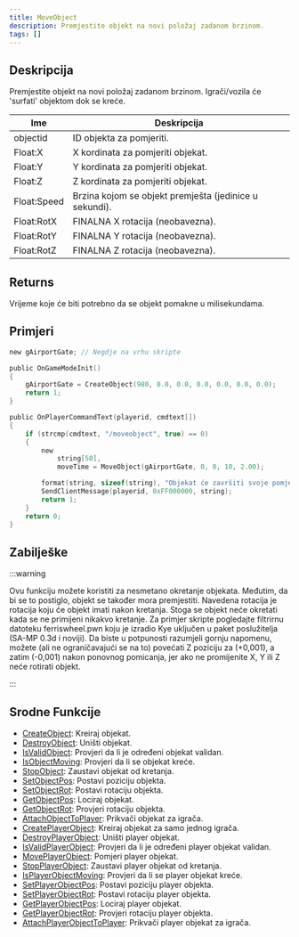 ```yaml
---
title: MoveObject
description: Premjestite objekt na novi položaj zadanom brzinom.
tags: []
---
```


## Deskripcija

Premjestite objekt na novi položaj zadanom brzinom. Igrači/vozila će 'surfati' objektom dok se kreće.

| Ime         | Deskripcija                                            |
| ----------- | ------------------------------------------------------ |
| objectid    | ID objekta za pomjeriti.                               |
| Float:X     | X kordinata za pomjeriti objekat.                      |
| Float:Y     | Y kordinata za pomjeriti objekat.                      |
| Float:Z     | Z kordinata za pomjeriti objekat.                      |
| Float:Speed | Brzina kojom se objekt premješta (jedinice u sekundi). |
| Float:RotX  | FINALNA X rotacija (neobavezna).                       |
| Float:RotY  | FINALNA Y rotacija (neobavezna).                       |
| Float:RotZ  | FINALNA Z rotacija (neobavezna).                       |

## Returns

Vrijeme koje će biti potrebno da se objekt pomakne u milisekundama.

## Primjeri

```c
new gAirportGate; // Negdje na vrhu skripte

public OnGameModeInit()
{
    gAirportGate = CreateObject(980, 0.0, 0.0, 0.0, 0.0, 0.0, 0.0);
    return 1;
}

public OnPlayerCommandText(playerid, cmdtext[])
{
    if (strcmp(cmdtext, "/moveobject", true) == 0)
    {
        new
            string[50],
            moveTime = MoveObject(gAirportGate, 0, 0, 10, 2.00);

        format(string, sizeof(string), "Objekat će završiti svoje pomjeranje za %d milieskundi", moveTime);
        SendClientMessage(playerid, 0xFF000000, string);
        return 1;
    }
    return 0;
}
```

## Zabilješke

:::warning

Ovu funkciju možete koristiti za nesmetano okretanje objekata. Međutim, da bi se to postiglo, objekt se također mora premjestiti. Navedena rotacija je rotacija koju će objekt imati nakon kretanja. Stoga se objekt neće okretati kada se ne primijeni nikakvo kretanje. Za primjer skripte pogledajte filtrirnu datoteku ferriswheel.pwn koju je izradio Kye uključen u paket poslužitelja (SA-MP 0.3d i noviji). Da biste u potpunosti razumjeli gornju napomenu, možete (ali ne ograničavajući se na to) povećati Z poziciju za (+0,001), a zatim (-0,001) nakon ponovnog pomicanja, jer ako ne promijenite X, Y ili Z neće rotirati objekt.

:::

## Srodne Funkcije

- [CreateObject](CreateObject): Kreiraj objekat.
- [DestroyObject](DestroyObject): Uništi objekat.
- [IsValidObject](IsValidObject): Provjeri da li je određeni objekat validan.
- [IsObjectMoving](IsObjectMoving): Provjeri da li se objekat kreće.
- [StopObject](StopObject): Zaustavi objekat od kretanja.
- [SetObjectPos](SetObjectPos): Postavi poziciju objekta.
- [SetObjectRot](SetObjectRot): Postavi rotaciju objekta.
- [GetObjectPos](GetObjectPos): Lociraj objekat.
- [GetObjectRot](GetObjectRot): Provjeri rotaciju objekta.
- [AttachObjectToPlayer](AttachObjectToPlayer): Prikvači objekat za igrača.
- [CreatePlayerObject](CreatePlayerObject): Kreiraj objekat za samo jednog igrača.
- [DestroyPlayerObject](DestroyPlayerObject): Uništi player objekat.
- [IsValidPlayerObject](IsValidPlayerObject): Provjeri da li je određeni player objekat validan.
- [MovePlayerObject](MovePlayerObject): Pomjeri player objekat.
- [StopPlayerObject](StopPlayerObject): Zaustavi player objekat od kretanja.
- [IsPlayerObjectMoving](IsPlayerObjectMoving): Provjeri da li se player objekat kreće.
- [SetPlayerObjectPos](SetPlayerObjectPos): Postavi poziciju player objekta.
- [SetPlayerObjectRot](SetPlayerObjectRot): Postavi rotaciju player objekta.
- [GetPlayerObjectPos](GetPlayerObjectPos): Lociraj player objekat.
- [GetPlayerObjectRot](GetPlayerObjectRot): Provjeri rotaciju player objekta.
- [AttachPlayerObjectToPlayer](AttachPlayerObjectToPlayer): Prikvači player objekat za igrača.
